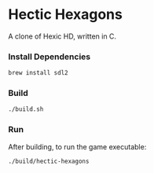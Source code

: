 # Hectic Hexagons

A clone of Hexic HD, written in C.

### Install Dependencies

```sh
brew install sdl2
```

### Build

```sh
./build.sh
```

### Run

After building, to run the game executable:

```
./build/hectic-hexagons
```
